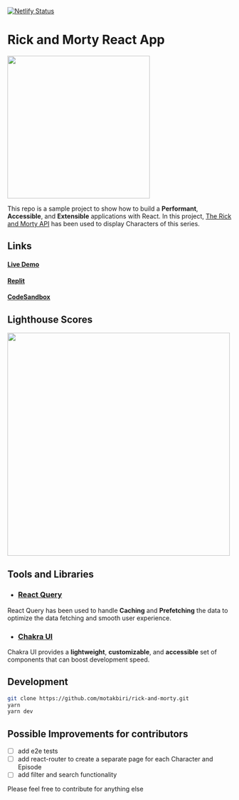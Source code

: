 [![Netlify Status](https://api.netlify.com/api/v1/badges/1df4667f-2fca-46f7-b0dc-223b1b8d1ba6/deploy-status)](https://app.netlify.com/sites/c-137/deploys)

# Rick and Morty React App 

<img src='https://user-images.githubusercontent.com/10416590/137681861-463ef4d1-7227-4449-a370-cdcb80fd251e.png' width='320'>

This repo is a sample project to show how to build a **Performant**, **Accessible**, and **Extensible** applications with React. In this project, [The Rick and Morty API](https://rickandmortyapi.com/) has been used to display Characters of this series.


## Links

#### **[Live Demo](https://c-137.netlify.app)**
#### **[Replit](https://replit.com/@motakbiri/rick)**
#### **[CodeSandbox](https://codesandbox.io/s/github/motakbiri/rick-and-morty)**

## Lighthouse Scores
<img src='https://user-images.githubusercontent.com/60244553/137687167-fa1a66b8-54f2-4f7a-9e88-7246ef22ea6d.png' width='500'>


## Tools and Libraries

- ### [React Query](https://react-query.tanstack.com/)

React Query has been used to handle **Caching** and **Prefetching** the data to optimize the data fetching and smooth user experience.


- ### [Chakra UI](https://chakra-ui.com/)

Chakra UI provides a **lightweight**, **customizable**, and **accessible** set of components that can boost development speed.


##  Development
```bash
git clone https://github.com/motakbiri/rick-and-morty.git
yarn
yarn dev
```


## Possible Improvements for contributors

- [ ] add e2e tests
- [ ] add react-router to create a separate page for each Character and Episode
- [ ] add filter and search functionality

Please feel free to contribute for anything else


